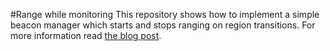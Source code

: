 #Range while monitoring
This repository shows how to implement a simple beacon manager which starts and stops ranging on region transitions. For more information read [the blog post](http://gmertk.github.io/range-while-monitoring/).
